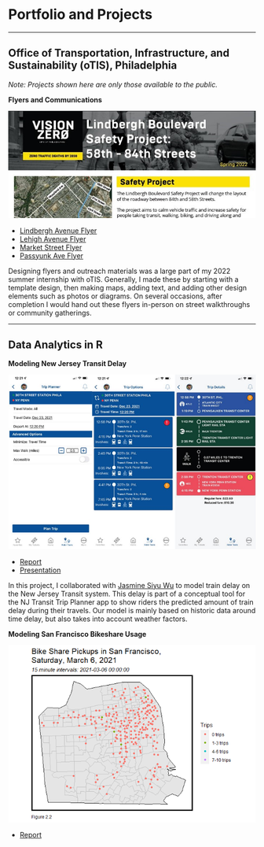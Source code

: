 # Portfolio and Projects

---

## Office of Transportation, Infrastructure, and Sustainability (oTIS), Philadelphia
*Note: Projects shown here are only those available to the public.*

**Flyers and Communications**

<img src="images/lindbergh_flyer.jpg?raw=true"/>

- [Lindbergh Avenue Flyer](/pdf/Lindbergh_Flyer.pdf)
- [Lehigh Avenue Flyer](/pdf/Lehigh_Flyer.pdf)
- [Market Street Flyer](/pdf/Market_Flyer.pdf)
- [Passyunk Ave Flyer](/pdf/PassyunkEssington_Flyer.pdf)

Designing flyers and outreach materials was a large part of my 2022 summer internship with oTIS. Generally, I made these by starting with a template design, then making maps, adding text, and adding other design elements such as photos or diagrams. On several occasions, after completion I would hand out these flyers in-person on street walkthroughs or community gatherings.

---

## Data Analytics in R

**Modeling New Jersey Transit Delay**

<img src="images/njtransit_app.jpg?raw=true"/>

- [Report](/pdf/MUSA508_Final_Project4_Wu-Yoo.html)
- [Presentation](/pdf/Wu_Yoo_Final_Presentation.pdf)

In this project, I collaborated with [Jasmine Siyu Wu](https://www.linkedin.com/in/jasmine-siyu-wu-6567b7194/) to model train delay on the New Jersey Transit system. This delay is part of a conceptual tool for the NJ Transit Trip Planner app to show riders the predicted amount of train delay during their travels. Our model is mainly based on historic data around time delay, but also takes into account weather factors.

**Modeling San Francisco Bikeshare Usage**

<img src="images/bikeshare_gif.gif?raw=true"/>

- [Report](/pdf/ZoeYoo_Ch8_HW.html)







<!-- <p style="font-size:11px">Page template forked from <a href="https://github.com/evanca/quick-portfolio">evanca</a></p> -->
<!-- Remove above link if you don't want to attibute -->
